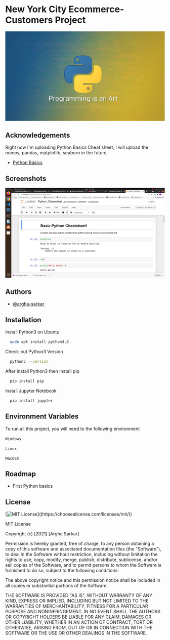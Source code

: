 # New York City Ecommerce-Customers Project

![Logo](https://raw.githubusercontent.com/argha-sarkar/Cheatsheet/main/image/HD%20wallpaper_%20Programming%20is%20an%20Art%20text%2C%20code%2C%20python%2C%20computer%2C%20Python%20(programming).jpeg)


## Acknowledgements
Right now I'm uploading Python Basics Cheat sheet, I will upload the numpy,
pandas, matplotlib, seaborn in the future.

 - [Python Basics](https://github.com/argha-sarkar/Cheatsheet/tree/main/Python/Python%20Basics)
 
  
## Screenshots

![App Screenshot](https://raw.githubusercontent.com/argha-sarkar/Cheatsheet/main/image/Screenshot%20from%202021-08-20%2019-36-10.png)

  
## Authors

- [@argha-sarkar](https://github.com/argha-sarkar)

  
## Installation

Install Python3 on Ubuntu

```bash
  sudo apt install python3.8
```
Check-out Python3 Version 

```bash
  python3 --version
```
After install Python3 then Install pip

```bash
  pip install pip
```
Install Jupyter Notebook

```bash
  pip install jupyter
```
    
## Environment Variables

To run all this project, you will need to the following environment 

`Windows`

`Linux`

`MacOSX`

  
## Roadmap

- First Python basics


  
## License

[![MIT License](https://img.shields.io/apm/l/atomic-design-ui.svg?)]((https://choosealicense.com/licenses/mit/))


MIT License

Copyright (c) [2021] [Argha Sarkar]

Permission is hereby granted, free of charge, to any person obtaining a copy
of this software and associated documentation files (the "Software"), to deal
in the Software without restriction, including without limitation the rights
to use, copy, modify, merge, publish, distribute, sublicense, and/or sell
copies of the Software, and to permit persons to whom the Software is
furnished to do so, subject to the following conditions:

The above copyright notice and this permission notice shall be included in all
copies or substantial portions of the Software.

THE SOFTWARE IS PROVIDED "AS IS", WITHOUT WARRANTY OF ANY KIND, EXPRESS OR
IMPLIED, INCLUDING BUT NOT LIMITED TO THE WARRANTIES OF MERCHANTABILITY,
FITNESS FOR A PARTICULAR PURPOSE AND NONINFRINGEMENT. IN NO EVENT SHALL THE
AUTHORS OR COPYRIGHT HOLDERS BE LIABLE FOR ANY CLAIM, DAMAGES OR OTHER
LIABILITY, WHETHER IN AN ACTION OF CONTRACT, TORT OR OTHERWISE, ARISING FROM,
OUT OF OR IN CONNECTION WITH THE SOFTWARE OR THE USE OR OTHER DEALINGS IN THE
SOFTWARE.
  
